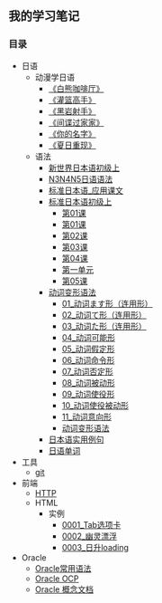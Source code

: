 ## 我的学习笔记

### 目录
* 日语
    * 动漫学日语
        * [《白熊咖啡厅》](/日语/动画片/动漫学日语《白熊咖啡厅》.md)
        * [《灌篮高手》](/日语/动画片/动漫学日语《灌篮高手》.md)
        * [《黑岩射手》](/日语/动画片/动漫学日语《黑岩射手》.md)
        * [《间谍过家家》](/日语/动画片/动漫学日语《间谍过家家》.md)
        * [《你的名字》](/日语/动画片/动漫学日语《你的名字》/动漫学日语《你的名字》.md)
        * [《夏日重现》](/日语/动画片/动漫学日语《夏日重现》.md)
    * 语法
        * [新世界日本语初级上](/日语/语法/新世界日本语初级上.md)
        * [N3N4N5日语语法](/日语/语法/N3N4N5日语语法.md)
        * [标准日本语_应用课文](/日语/语法/标准日本语_应用课文.md)
        * [标准日本语初级上](/日语/语法/标准日本语初级上/标准日本语初级上_01_入门单元.md)
            * [第01课](/日语/语法/标准日本语初级上/标准日本语初级上_02_第01课.md)
            * [第01课](/日语/语法/标准日本语初级上/标准日本语初级上_02_第01课.md)
            * [第02课](/日语/语法/标准日本语初级上/标准日本语初级上_03_第02课.md)
            * [第03课](/日语/语法/标准日本语初级上/标准日本语初级上_04_第03课.md)
            * [第04课](/日语/语法/标准日本语初级上/标准日本语初级上_05_第04课.md)
            * [第一单元](/日语/语法/标准日本语初级上/标准日本语初级上_06_第一单元.md)
            * [第05课](/日语/语法/标准日本语初级上/标准日本语初级上_07_第05课.md)
        * [动词变形语法](/日语/语法/动词变形语法/main.md)
            * [01_动词ます形（连用形）](/日语/语法/动词变形语法/01_动词ます形（连用形）.md)
            * [02_动词て形（连用形）](/日语/语法/动词变形语法/02_动词て形（连用形）.md)
            * [03_动词た形（连用形）](/日语/语法/动词变形语法/03_动词た形（连用形）.md)
            * [04_动词可能形](/日语/语法/动词变形语法/04_动词可能形.md)
            * [05_动词假定形](/日语/语法/动词变形语法/05_动词假定形.md)
            * [06_动词命令形](/日语/语法/动词变形语法/06_动词命令形.md)
            * [07_动词否定形](/日语/语法/动词变形语法/07_动词否定形.md)
            * [08_动词被动形](/日语/语法/动词变形语法/08_动词被动形.md)
            * [09_动词使役形](/日语/语法/动词变形语法/09_动词使役形.md)
            * [10_动词使役被动形](/日语/语法/动词变形语法/10_动词使役被动形.md)
            * [11_动词意向形](/日语/语法/动词变形语法/11_动词意向形.md)
            * [动词变形语法](/日语/语法/动词变形语法/动词变形语法.md)
        * [日本语实用例句](/日语/语法/日本语实用例句.md)
        * [日语单词](/日语/语法/日语单词.md)
* 工具
    * [git](/gongju/git.md)
* 前端
    * [HTTP](/http/HTTP知识.md)
    * HTML
        * 实例
            * [0001_Tab选项卡](/前端/html/实例/0001_Tab选项卡/0001_Tab选项卡.md)
            * [0002_幽灵漂浮](/前端/html/实例/0002_幽灵漂浮/0002_幽灵漂浮.md)
            * [0003_日升loading](/前端/html/实例/0003_日升loading/0003_日升loading.md)
* Oracle
    * [Oracle常用语法](/oracle/Oracle.md)
    * [Oracle OCP](/oracle/Oracle_OCP.md)
    * [Oracle 概念文档](/oracle/Oracle数据库概念文档_中文版.md)
